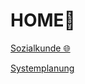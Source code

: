 # HOME🌴

[Sozialkunde 🌐](https://ts13b.github.io/sozialkunde)

[Systemplanung](https://ts13b.github.io/systemplanung)
